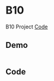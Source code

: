 # B10

B10 Project [Code](https://github.com/CodeMercs/ariod-ho-book/tree/master/Code/B10)


## Demo

![]()

## Code

